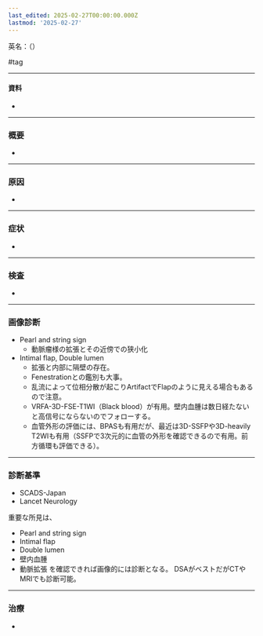 ```yaml
---
last_edited: 2025-02-27T00:00:00.000Z
lastmod: '2025-02-27'
---
```





英名：（）

#tag

---
#### 資料
- 


---
### 概要
- 


---
### 原因
- 


---
### 症状
- 


---
### 検査
- 


---
### 画像診断

- Pearl and string sign
	- 動脈瘤様の拡張とその近傍での狭小化
- Intimal flap, Double lumen
	- 拡張と内部に隔壁の存在。
	- Fenestrationとの鑑別も大事。
	- 乱流によって位相分散が起こりArtifactでFlapのように見える場合もあるので注意。
	- VRFA-3D-FSE-T1WI（Black blood）が有用。壁内血腫は数日経たないと高信号にならないのでフォローする。
	- 血管外形の評価には、BPASも有用だが、最近は3D-SSFPや3D-heavily T2WIも有用（SSFPで3次元的に血管の外形を確認できるので有用。前方循環も評価できる）。

---
### 診断基準
- SCADS-Japan
- Lancet Neurology

重要な所見は、
- Pearl and string sign
- Intimal flap
- Double lumen
- 壁内血腫
- 動脈拡張
を確認できれば画像的には診断となる。
DSAがベストだがCTやMRIでも診断可能。

---
### 治療
- 


